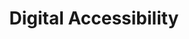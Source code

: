 ---
title: Digital Accessibility
type: form
description: |-
  I'd like to share some information with you for a survey on digital accessibility at HI. 
  
  The purpose of this survey is to provide an overview of: issues, avenues, shortcomings, possibilities, according to technical sectors, programs,... 
  
  Know how to develop a digital accessibility offer adapted to HI's activities, and be able to develop this skill internally. 

form:
  - title: First, tell us about yourself
    questions:
      - label: Your Name
        name: name
        type: text
        placeholder: First Name Last Name
        help: "(You can answer anonymously: do not put anything in this field)"
      - label: Your sector, if applicable
        name: sector
        type: text
        placeholder: Sector name
        help: "(Give the name of the sector)"
      - label: What position do you hold at HI?
        name: jobtitle
        type: text
        placeholder: Job title
      - label: Your countries of activity
        name: countries
        type: text
        placeholder: Uganda, Niger, Mali
        help: "(Enter country names separated by commas)"
  - title: The challenges of digital accessibility
    questions:
      - label: How much do you know about digital accessibility?
        name: estimated-knowledge-accessibility
        type: radio
        help: (e.g. Taking into account the various disabilities in your activities, knowledge of the laws that apply in your context, impacts on beneficiaries...)
        element:
          - label: none
          - label: reduced
          - label: medium
          - label: important
          - label: total
      - label: In your opinion, how do you take digital accessibility into account in your projects?
        name: estimated-action-accessibility
        type: radio
        element:
          - label: none
          - label: reduced
          - label: medium
          - label: large
          - label: total
        help: (e.g. A process is in place for writing, designing or checking compliance)
      - label: Is digital accessibility an issue for your current sector or activities?
        name: mission-issue-present
        type: radio
        element:
          - label: "oui"
          - label: "non"
        help: (Ex. Requests on the subject, legal constraints,...)
      - label: Will digital accessibility be a major issue in your future activities?
        name: mission-issue-futur
        type: radio
        element:
          - label: "oui"
          - label: "non"
        help: (e.g. Obligation of donors for offers)
  - title: Digital Experiences (Quick personal feedback)
    questions:
      - label: If I say digital, what's the first word that comes to mind?
        name: first-word
        type: text
        placeholder: 1 word
        help: (Positive or negative)
      - label: In your opinion, what is the biggest obstacle to implementing digital accessibility?
        name: first-block
        type: text
        placeholder: Administration, knowledge, GAFAM
        help: (Internal, external, human, material...)
      - label: What action do you think needs to be taken to start taking digital inclusion issues into account?
        name: first-win
        type: text
        placeholder: Train, bring together stakeholders
        help: (The essential first step)
      - label: Of these 3 actions, which do you think is the most fundamental internally?
        name: idea-internal
        type: radio
        placeholder: Internal culture, Training, Compliance
        element:
          - label: Internal culture
          - label: Training
          - label: Compliance
        help: (For you or your team)
      - label: Of these 3 actions, which do you think is the most fundamental externally?
        name: idea-external
        type: radio
        placeholder: Internal culture, Training, Compliance
        element:
          - label: Internal culture
          - label: Training
          - label: Compliance
        help: (For your beneficiaries or partners)
---